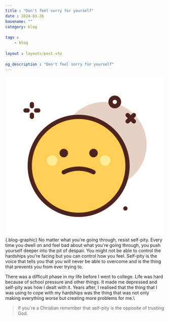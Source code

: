 ```yaml
---
title : "Don't feel sorry for yourself"
date : 2024-03-26
basename: ""
category: blog

tags : 
    - blog

layout : layouts/post.vto

og_description : "Don't feel sorry for yourself"
---
```


![An image](sad.png){.blog-graphic} No matter what you're going through, resist self-pity. Every time you dwell on and feel bad about what you're going through, you push yourself deeper into the pit of despair. You might not be able to control <!-- the mental issues afflicting your mind or --> the hardships you're facing but you can control how you feel. Self-pity is the voice that tells you that you will never be able to overcome and is the thing that prevents you from ever trying to.

There was a difficult phase in my life before I went to college. Life was hard because of school pressure and other things. It made me depressed and self-pity was how I dealt with it. Years after, I realised that the thing that I was using to cope with my hardships was the thing that was not only making everything worse but creating more problems for me.\
 
>If you're a Christian remember that self-pity is the opposite of trusting God.
